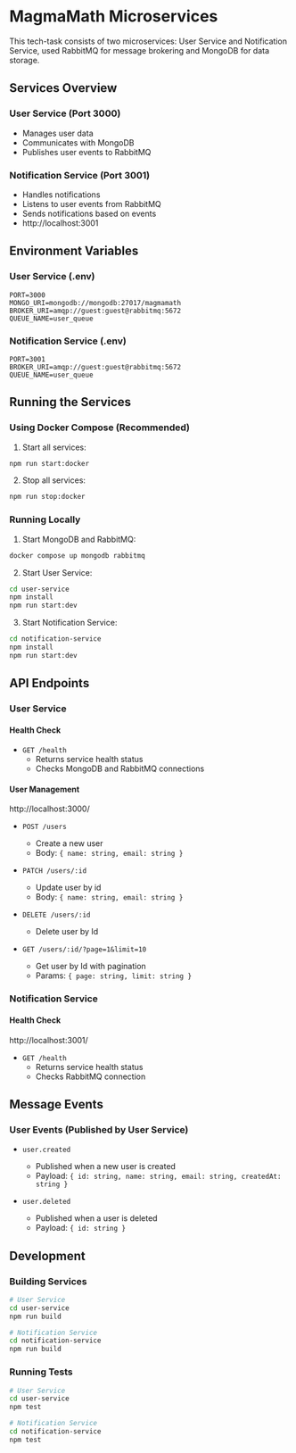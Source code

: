 # MagmaMath Microservices

This tech-task consists of two microservices: User Service and Notification Service,
used RabbitMQ for message brokering and MongoDB for data storage.

## Services Overview

### User Service (Port 3000)
- Manages user data
- Communicates with MongoDB
- Publishes user events to RabbitMQ

### Notification Service (Port 3001)
- Handles notifications
- Listens to user events from RabbitMQ
- Sends notifications based on events
- http://localhost:3001

## Environment Variables

### User Service (.env)
```env
PORT=3000
MONGO_URI=mongodb://mongodb:27017/magmamath
BROKER_URI=amqp://guest:guest@rabbitmq:5672
QUEUE_NAME=user_queue
```

### Notification Service (.env)
```env
PORT=3001
BROKER_URI=amqp://guest:guest@rabbitmq:5672
QUEUE_NAME=user_queue
```

## Running the Services

### Using Docker Compose (Recommended)

1. Start all services:
```bash
npm run start:docker
```

2. Stop all services:
```bash
npm run stop:docker
```

### Running Locally

1. Start MongoDB and RabbitMQ:
```bash
docker compose up mongodb rabbitmq
```

2. Start User Service:
```bash
cd user-service
npm install
npm run start:dev
```

3. Start Notification Service:
```bash
cd notification-service
npm install
npm run start:dev
```

## API Endpoints

### User Service

#### Health Check
- `GET /health`
  - Returns service health status
  - Checks MongoDB and RabbitMQ connections

#### User Management
http://localhost:3000/

- `POST /users`
  - Create a new user
  - Body: `{ name: string, email: string }`
  
- `PATCH /users/:id`
  - Update user by id
  - Body: `{ name: string, email: string }`

- `DELETE /users/:id`
  - Delete user by Id

- `GET /users/:id/?page=1&limit=10`
  - Get user by Id with pagination
  - Params: `{ page: string, limit: string }`

### Notification Service

#### Health Check

http://localhost:3001/

- `GET /health`
  - Returns service health status
  - Checks RabbitMQ connection

## Message Events

### User Events (Published by User Service)
- `user.created`
  - Published when a new user is created
  - Payload: `{ id: string, name: string, email: string, createdAt: string }`

- `user.deleted`
  - Published when a user is deleted
  - Payload: `{ id: string }`

## Development

### Building Services
```bash
# User Service
cd user-service
npm run build

# Notification Service
cd notification-service
npm run build
```

### Running Tests
```bash
# User Service
cd user-service
npm test

# Notification Service
cd notification-service
npm test
```